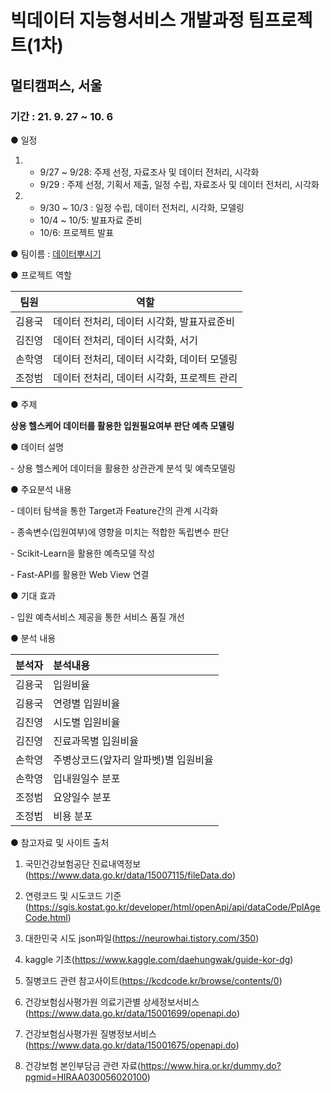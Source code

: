 # 빅데이터 지능형서비스 개발과정 팀프로젝트(1차)

## 멀티캠퍼스, 서울

### 기간 : 21. 9. 27 ~ 10. 6



● 일정 

1.  - 9/27 ~ 9/28: 주제 선정, 자료조사 및 데이터 전처리, 시각화
    - 9/29 : 주제 선정, 기획서 제출, 일정 수립, 자료조사 및 데이터 전처리, 시각화
2. - 9/30 ~ 10/3 : 일정 수립, 데이터 전처리, 시각화, 모델링
   - 10/4 ~ 10/5: 발표자료 준비
   - 10/6: 프로젝트 발표

● 팀이름 : [데이터뿌시기](https://github.com/Data-PPOGAEGI/Project-1)

● 프로젝트 역할

| 팀원   | 역할                                        |
| ------ | ------------------------------------------- |
| 김용국 | 데이터 전처리, 데이터 시각화, 발표자료준비  |
| 김진영 | 데이터 전처리, 데이터 시각화, 서기          |
| 손학영 | 데이터 전처리, 데이터 시각화, 데이터 모델링 |
| 조정범 | 데이터 전처리, 데이터 시각화, 프로젝트 관리 |



●  주제

**상용 헬스케어 데이터를 활용한 입원필요여부 판단 예측 모델링**



● 데이터 설명

  \- 상용 헬스케어 데이터을 활용한 상관관계 분석 및 예측모델링 

● 주요분석 내용

  \- 데이터 탐색을 통한 Target과 Feature간의 관계 시각화

  \- 종속변수(입원여부)에 영향을 미치는 적합한 독립변수 판단

  \- Scikit-Learn을 활용한 예측모델 작성

  \- Fast-API를 활용한 Web View 연결

● 기대 효과

  \- 입원 예측서비스 제공을 통한 서비스 품질 개선



● 분석 내용

| 분석자 | 분석내용                             |
| ------ | :----------------------------------- |
| 김용국 | 입원비율                             |
| 김용국 | 연령별 입원비율                      |
| 김진영 | 시도별 입원비율                      |
| 김진영 | 진료과목별 입원비율                  |
| 손학영 | 주병상코드(앞자리 알파벳)별 입원비율 |
| 손학영 | 입내원일수 분포                      |
| 조정범 | 요양일수 분포                        |
| 조정범 | 비용 분포                            |



● 참고자료 및 사이트 출처

1. 국민건강보험공단 진료내역정보(https://www.data.go.kr/data/15007115/fileData.do)

2. 연령코드 및 시도코드 기준(https://sgis.kostat.go.kr/developer/html/openApi/api/dataCode/PplAgeCode.html)

3. 대한민국 시도 json파일(https://neurowhai.tistory.com/350)

4. kaggle 기초(https://www.kaggle.com/daehungwak/guide-kor-dg)

5. 질병코드 관련 참고사이트(https://kcdcode.kr/browse/contents/0)

6. 건강보험심사평가원 의료기관별 상세정보서비스(https://www.data.go.kr/data/15001699/openapi.do)

7. 건강보험심사평가원 질병정보서비스(https://www.data.go.kr/data/15001675/openapi.do)

8. 건강보험 본인부담금 관련 자료(https://www.hira.or.kr/dummy.do?pgmid=HIRAA030056020100)






